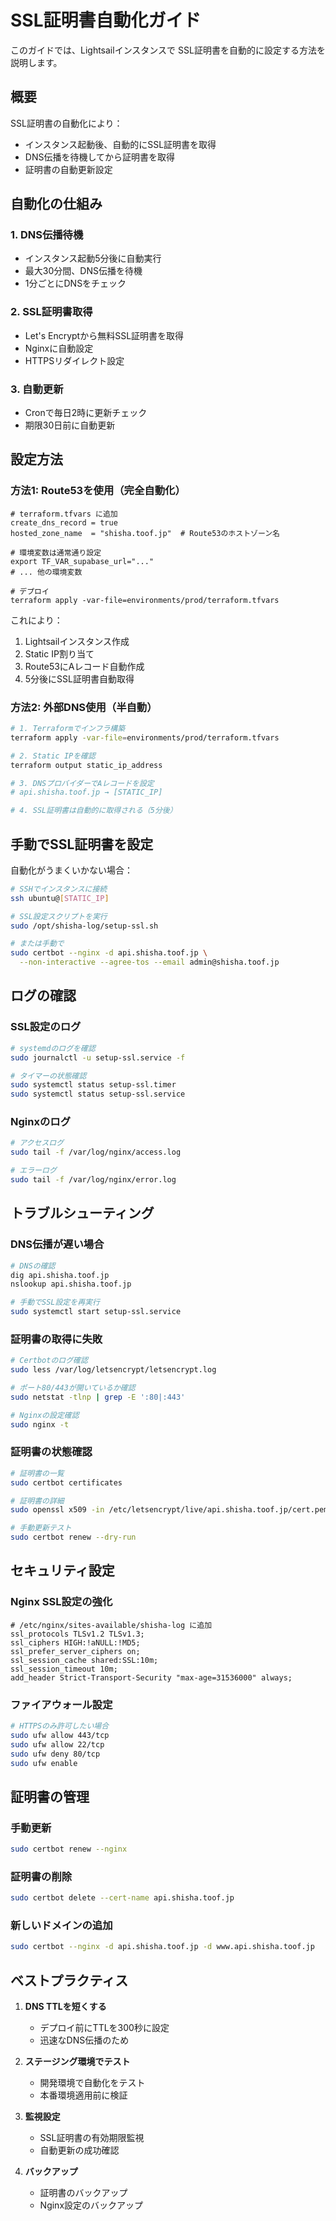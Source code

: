 # SSL証明書自動化ガイド

このガイドでは、Lightsailインスタンスで SSL証明書を自動的に設定する方法を説明します。

## 概要

SSL証明書の自動化により：
- インスタンス起動後、自動的にSSL証明書を取得
- DNS伝播を待機してから証明書を取得
- 証明書の自動更新設定

## 自動化の仕組み

### 1. DNS伝播待機
- インスタンス起動5分後に自動実行
- 最大30分間、DNS伝播を待機
- 1分ごとにDNSをチェック

### 2. SSL証明書取得
- Let's Encryptから無料SSL証明書を取得
- Nginxに自動設定
- HTTPSリダイレクト設定

### 3. 自動更新
- Cronで毎日2時に更新チェック
- 期限30日前に自動更新

## 設定方法

### 方法1: Route53を使用（完全自動化）

```hcl
# terraform.tfvars に追加
create_dns_record = true
hosted_zone_name  = "shisha.toof.jp"  # Route53のホストゾーン名

# 環境変数は通常通り設定
export TF_VAR_supabase_url="..."
# ... 他の環境変数

# デプロイ
terraform apply -var-file=environments/prod/terraform.tfvars
```

これにより：
1. Lightsailインスタンス作成
2. Static IP割り当て
3. Route53にAレコード自動作成
4. 5分後にSSL証明書自動取得

### 方法2: 外部DNS使用（半自動）

```bash
# 1. Terraformでインフラ構築
terraform apply -var-file=environments/prod/terraform.tfvars

# 2. Static IPを確認
terraform output static_ip_address

# 3. DNSプロバイダーでAレコードを設定
# api.shisha.toof.jp → [STATIC_IP]

# 4. SSL証明書は自動的に取得される（5分後）
```

## 手動でSSL証明書を設定

自動化がうまくいかない場合：

```bash
# SSHでインスタンスに接続
ssh ubuntu@[STATIC_IP]

# SSL設定スクリプトを実行
sudo /opt/shisha-log/setup-ssl.sh

# または手動で
sudo certbot --nginx -d api.shisha.toof.jp \
  --non-interactive --agree-tos --email admin@shisha.toof.jp
```

## ログの確認

### SSL設定のログ
```bash
# systemdのログを確認
sudo journalctl -u setup-ssl.service -f

# タイマーの状態確認
sudo systemctl status setup-ssl.timer
sudo systemctl status setup-ssl.service
```

### Nginxのログ
```bash
# アクセスログ
sudo tail -f /var/log/nginx/access.log

# エラーログ
sudo tail -f /var/log/nginx/error.log
```

## トラブルシューティング

### DNS伝播が遅い場合
```bash
# DNSの確認
dig api.shisha.toof.jp
nslookup api.shisha.toof.jp

# 手動でSSL設定を再実行
sudo systemctl start setup-ssl.service
```

### 証明書の取得に失敗
```bash
# Certbotのログ確認
sudo less /var/log/letsencrypt/letsencrypt.log

# ポート80/443が開いているか確認
sudo netstat -tlnp | grep -E ':80|:443'

# Nginxの設定確認
sudo nginx -t
```

### 証明書の状態確認
```bash
# 証明書の一覧
sudo certbot certificates

# 証明書の詳細
sudo openssl x509 -in /etc/letsencrypt/live/api.shisha.toof.jp/cert.pem -text -noout

# 手動更新テスト
sudo certbot renew --dry-run
```

## セキュリティ設定

### Nginx SSL設定の強化
```nginx
# /etc/nginx/sites-available/shisha-log に追加
ssl_protocols TLSv1.2 TLSv1.3;
ssl_ciphers HIGH:!aNULL:!MD5;
ssl_prefer_server_ciphers on;
ssl_session_cache shared:SSL:10m;
ssl_session_timeout 10m;
add_header Strict-Transport-Security "max-age=31536000" always;
```

### ファイアウォール設定
```bash
# HTTPSのみ許可したい場合
sudo ufw allow 443/tcp
sudo ufw allow 22/tcp
sudo ufw deny 80/tcp
sudo ufw enable
```

## 証明書の管理

### 手動更新
```bash
sudo certbot renew --nginx
```

### 証明書の削除
```bash
sudo certbot delete --cert-name api.shisha.toof.jp
```

### 新しいドメインの追加
```bash
sudo certbot --nginx -d api.shisha.toof.jp -d www.api.shisha.toof.jp
```

## ベストプラクティス

1. **DNS TTLを短くする**
   - デプロイ前にTTLを300秒に設定
   - 迅速なDNS伝播のため

2. **ステージング環境でテスト**
   - 開発環境で自動化をテスト
   - 本番環境適用前に検証

3. **監視設定**
   - SSL証明書の有効期限監視
   - 自動更新の成功確認

4. **バックアップ**
   - 証明書のバックアップ
   - Nginx設定のバックアップ